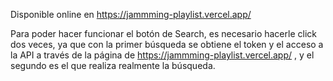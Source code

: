 Disponible online en https://jammming-playlist.vercel.app/ 

Para poder hacer funcionar el botón de Search, es necesario hacerle click dos veces, ya que con la primer búsqueda se obtiene el token y el acceso a la API a través de la página de https://jammming-playlist.vercel.app/ , y el segundo es el que realiza realmente la búsqueda.

